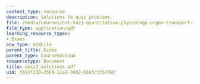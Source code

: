 ```yaml
---
content_type: resource
description: Solutions to quiz problems.
file: /media/courses/hst-542j-quantitative-physiology-organ-transport-systems-spring-2004/f653f2d8256411a139026165c5f67892_quiz3_solutions.pdf
file_type: application/pdf
learning_resource_types:
- Exams
ocw_type: OCWFile
parent_title: Exams
parent_type: CourseSection
resourcetype: Document
title: quiz3_solutions.pdf
uid: f653f2d8-2564-11a1-3902-6165c5f67892
---
```

